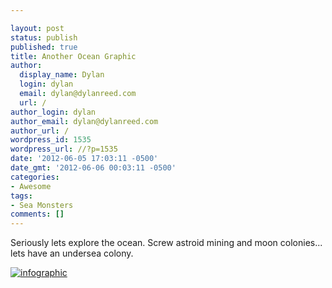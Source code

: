 ```yaml
---

layout: post
status: publish
published: true
title: Another Ocean Graphic
author:
  display_name: Dylan
  login: dylan
  email: dylan@dylanreed.com
  url: /
author_login: dylan
author_email: dylan@dylanreed.com
author_url: /
wordpress_id: 1535
wordpress_url: //?p=1535
date: '2012-06-05 17:03:11 -0500'
date_gmt: '2012-06-06 00:03:11 -0500'
categories:
- Awesome
tags:
- Sea Monsters
comments: []
---
```


Seriously lets explore the ocean. Screw astroid mining and moon colonies... lets have an undersea colony.

[![][1]][2]

   [1]: http://images.mastersdegree.net.s3.amazonaws.com/explore-the-ocean.gif (infographic)
   [2]: http://images.mastersdegree.net.s3.amazonaws.com/explore-the-ocean.gif


